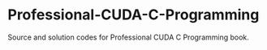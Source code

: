 # Professional-CUDA-C-Programming
Source and solution codes for Professional CUDA C Programming book.
